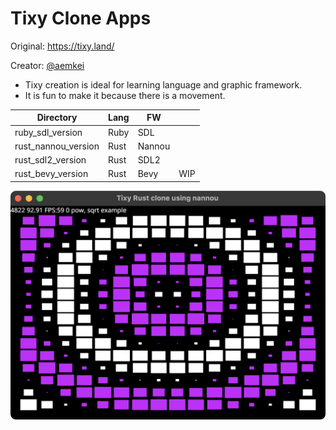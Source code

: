 # Tixy Clone Apps

Original: https://tixy.land/

Creator: [@aemkei](https://twitter.com/aemkei)

- Tixy creation is ideal for learning language and graphic framework.
- It is fun to make it because there is a movement.

| Directory           | Lang | FW     |     |
|---------------------|------|--------|-----|
| ruby_sdl_version    | Ruby | SDL    |     |
| rust_nannou_version | Rust | Nannou |     |
| rust_sdl2_version   | Rust | SDL2   |     |
| rust_bevy_version   | Rust | Bevy   | WIP |

![Image](image.png)
